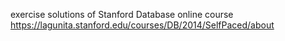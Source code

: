 exercise solutions of Stanford Database online course
https://lagunita.stanford.edu/courses/DB/2014/SelfPaced/about
